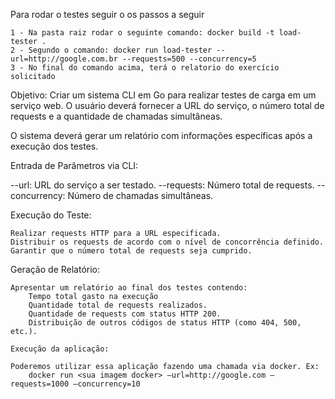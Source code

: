 Para rodar o testes seguir o os passos a seguir

    1 - Na pasta raiz rodar o seguinte comando: docker build -t load-tester .
    2 - Segundo o comando: docker run load-tester --url=http://google.com.br --requests=500 --concurrency=5
    3 - No final do comando acima, terá o relatorio do exercício solicitado


Objetivo: Criar um sistema CLI em Go para realizar testes de carga em um serviço web. O usuário deverá fornecer a URL do serviço, o número total de requests e a quantidade de chamadas simultâneas.


O sistema deverá gerar um relatório com informações específicas após a execução dos testes.

Entrada de Parâmetros via CLI:

--url: URL do serviço a ser testado.
--requests: Número total de requests.
--concurrency: Número de chamadas simultâneas.


Execução do Teste:

    Realizar requests HTTP para a URL especificada.
    Distribuir os requests de acordo com o nível de concorrência definido.
    Garantir que o número total de requests seja cumprido.

Geração de Relatório:

    Apresentar um relatório ao final dos testes contendo:
        Tempo total gasto na execução
        Quantidade total de requests realizados.
        Quantidade de requests com status HTTP 200.
        Distribuição de outros códigos de status HTTP (como 404, 500, etc.).

    Execução da aplicação:

    Poderemos utilizar essa aplicação fazendo uma chamada via docker. Ex:
        docker run <sua imagem docker> —url=http://google.com —requests=1000 —concurrency=10

